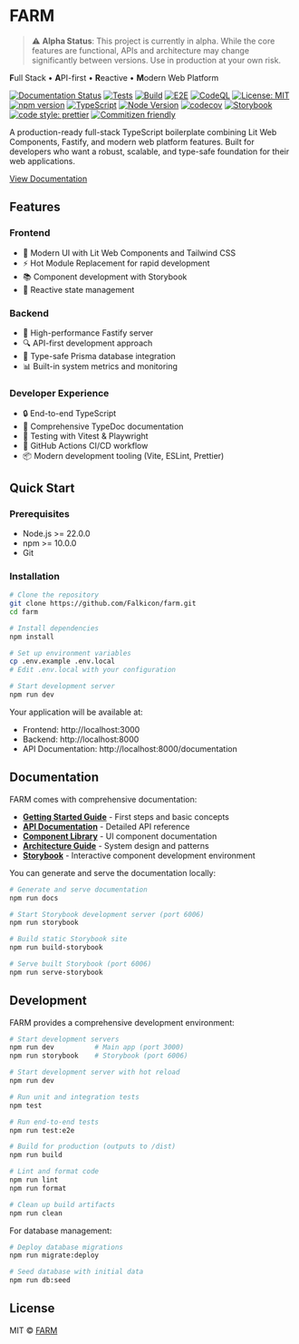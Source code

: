 # FARM

> ⚠️ **Alpha Status**: This project is currently in alpha. While the core features are functional, APIs and architecture may change significantly between versions. Use in production at your own risk.

**F**ull Stack • **A**PI-first • **R**eactive • **M**odern Web Platform

[![Documentation Status](https://github.com/Falkicon/farm/actions/workflows/docs.yml/badge.svg)](https://github.com/Falkicon/farm/actions/workflows/docs.yml)
[![Tests](https://github.com/Falkicon/farm/workflows/test/badge.svg)](https://github.com/Falkicon/farm/actions/workflows/test.yml)
[![Build](https://github.com/Falkicon/farm/workflows/build/badge.svg)](https://github.com/Falkicon/farm/actions/workflows/build.yml)
[![E2E](https://github.com/Falkicon/farm/workflows/e2e/badge.svg)](https://github.com/Falkicon/farm/actions/workflows/e2e.yml)
[![CodeQL](https://github.com/Falkicon/farm/workflows/codeql/badge.svg)](https://github.com/Falkicon/farm/actions/workflows/codeql.yml)
[![License: MIT](https://img.shields.io/badge/License-MIT-yellow.svg)](https://opensource.org/licenses/MIT)
[![npm version](https://badge.fury.io/js/farm.svg)](https://badge.fury.io/js/farm)
[![TypeScript](https://img.shields.io/badge/TypeScript-5.7-blue.svg)](https://www.typescriptlang.org/)
[![Node Version](https://img.shields.io/badge/node-%3E%3D22.0.0-brightgreen.svg)](https://nodejs.org/)
[![codecov](https://codecov.io/gh/Falkicon/farm/branch/main/graph/badge.svg)](https://codecov.io/gh/Falkicon/farm)
[![Storybook](https://img.shields.io/badge/Storybook-FF4785?logo=storybook&logoColor=white)](https://falkicon.github.io/farm/storybook)
[![code style: prettier](https://img.shields.io/badge/code_style-prettier-ff69b4.svg)](https://github.com/prettier/prettier)
[![Commitizen friendly](https://img.shields.io/badge/commitizen-friendly-brightgreen.svg)](http://commitizen.github.io/cz-cli/)

A production-ready full-stack TypeScript boilerplate combining Lit Web Components, Fastify, and modern web platform features. Built for developers who want a robust, scalable, and type-safe foundation for their web applications.

[View Documentation](https://falkicon.github.io/farm/)

## Features

### Frontend
- 🎨 Modern UI with Lit Web Components and Tailwind CSS
- ⚡ Hot Module Replacement for rapid development
- 📚 Component development with Storybook
- 🔄 Reactive state management

### Backend
- 🚀 High-performance Fastify server
- 🔍 API-first development approach
- 💾 Type-safe Prisma database integration
- 📊 Built-in system metrics and monitoring

### Developer Experience
- 🔒 End-to-end TypeScript
- 📝 Comprehensive TypeDoc documentation
- 🧪 Testing with Vitest & Playwright
- 🔄 GitHub Actions CI/CD workflow
- 📦 Modern development tooling (Vite, ESLint, Prettier)

## Quick Start

### Prerequisites
- Node.js >= 22.0.0
- npm >= 10.0.0
- Git

### Installation

```bash
# Clone the repository
git clone https://github.com/Falkicon/farm.git
cd farm

# Install dependencies
npm install

# Set up environment variables
cp .env.example .env.local
# Edit .env.local with your configuration

# Start development server
npm run dev
```

Your application will be available at:
- Frontend: http://localhost:3000
- Backend: http://localhost:8000
- API Documentation: http://localhost:8000/documentation

## Documentation

FARM comes with comprehensive documentation:

- **[Getting Started Guide](https://falkicon.github.io/farm/)** - First steps and basic concepts
- **[API Documentation](https://falkicon.github.io/farm/modules.html)** - Detailed API reference
- **[Component Library](https://falkicon.github.io/farm/modules.html)** - UI component documentation
- **[Architecture Guide](https://falkicon.github.io/farm/modules.html)** - System design and patterns
- **[Storybook](http://localhost:6006)** - Interactive component development environment

You can generate and serve the documentation locally:

```bash
# Generate and serve documentation
npm run docs

# Start Storybook development server (port 6006)
npm run storybook

# Build static Storybook site
npm run build-storybook

# Serve built Storybook (port 6006)
npm run serve-storybook
```

## Development

FARM provides a comprehensive development environment:

```bash
# Start development servers
npm run dev          # Main app (port 3000)
npm run storybook    # Storybook (port 6006)

# Start development server with hot reload
npm run dev

# Run unit and integration tests
npm test

# Run end-to-end tests
npm run test:e2e

# Build for production (outputs to /dist)
npm run build

# Lint and format code
npm run lint
npm run format

# Clean up build artifacts
npm run clean
```

For database management:
```bash
# Deploy database migrations
npm run migrate:deploy

# Seed database with initial data
npm run db:seed
```

## License

MIT © [FARM](LICENSE)
